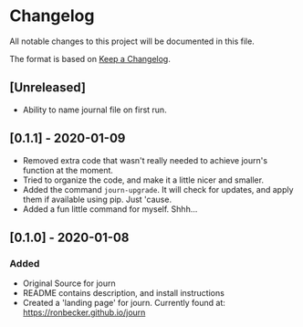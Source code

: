 # Changelog
All notable changes to this project will be documented in this file.

The format is based on [Keep a Changelog](https://keepachangelog.com/en/1.0.0/).

## [Unreleased]
- Ability to name journal file on first run.

## [0.1.1] - 2020-01-09
- Removed extra code that wasn't really needed to achieve journ's function at the moment.
- Tried to organize the code, and make it a little nicer and smaller.
- Added the command `journ-upgrade`. It will check for updates, and apply them if available using pip. Just 'cause.
- Added a fun little command for myself. Shhh...

## [0.1.0] - 2020-01-08
### Added
- Original Source for journ
- README contains description, and install instructions
- Created a 'landing page' for journ. Currently found at:
	https://ronbecker.github.io/journ

